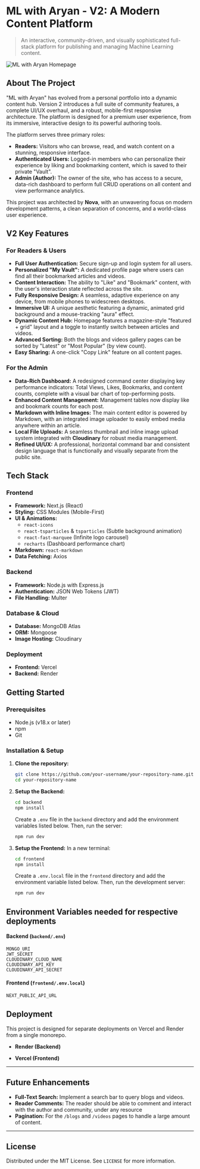 # ML with Aryan - V2: A Modern Content Platform

> An interactive, community-driven, and visually sophisticated full-stack platform for publishing and managing Machine Learning content.

![ML with Aryan Homepage](https://res.cloudinary.com/dxghlnzxg/image/upload/v1761355771/Screenshot_2025-10-25_at_6.59.12_AM_q839vf.png)

## About The Project

"ML with Aryan" has evolved from a personal portfolio into a dynamic content hub. Version 2 introduces a full suite of community features, a complete UI/UX overhaul, and a robust, mobile-first responsive architecture. The platform is designed for a premium user experience, from its immersive, interactive design to its powerful authoring tools.

The platform serves three primary roles:

*   **Readers:** Visitors who can browse, read, and watch content on a stunning, responsive interface.
*   **Authenticated Users:** Logged-in members who can personalize their experience by liking and bookmarking content, which is saved to their private "Vault".
*   **Admin (Author):** The owner of the site, who has access to a secure, data-rich dashboard to perform full CRUD operations on all content and view performance analytics.

This project was architected by **Nova**, with an unwavering focus on modern development patterns, a clean separation of concerns, and a world-class user experience.

## V2 Key Features

### For Readers & Users
*   **Full User Authentication:** Secure sign-up and login system for all users.
*   **Personalized "My Vault":** A dedicated profile page where users can find all their bookmarked articles and videos.
*   **Content Interaction:** The ability to "Like" and "Bookmark" content, with the user's interaction state reflected across the site.
*   **Fully Responsive Design:** A seamless, adaptive experience on any device, from mobile phones to widescreen desktops.
*   **Immersive UI:** A unique aesthetic featuring a dynamic, animated grid background and a mouse-tracking "aura" effect.
*   **Dynamic Content Hub:** Homepage features a magazine-style "featured + grid" layout and a toggle to instantly switch between articles and videos.
*   **Advanced Sorting:** Both the blogs and videos gallery pages can be sorted by "Latest" or "Most Popular" (by view count).
*   **Easy Sharing:** A one-click "Copy Link" feature on all content pages.

### For the Admin
*   **Data-Rich Dashboard:** A redesigned command center displaying key performance indicators: Total Views, Likes, Bookmarks, and content counts, complete with a visual bar chart of top-performing posts.
*   **Enhanced Content Management:** Management tables now display like and bookmark counts for each post.
*   **Markdown with Inline Images:** The main content editor is powered by Markdown, with an integrated image uploader to easily embed media anywhere within an article.
*   **Local File Uploads:** A seamless thumbnail and inline image upload system integrated with **Cloudinary** for robust media management.
*   **Refined UI/UX:** A professional, horizontal command bar and consistent design language that is functionally and visually separate from the public site.

## Tech Stack

### Frontend
*   **Framework:** Next.js (React)
*   **Styling:** CSS Modules (Mobile-First)
*   **UI & Animations:**
    *   `react-icons`
    *   `react-tsparticles` & `tsparticles` (Subtle background animation)
    *   `react-fast-marquee` (Infinite logo carousel)
    *   `recharts` (Dashboard performance chart)
*   **Markdown:** `react-markdown`
*   **Data Fetching:** Axios

### Backend
*   **Framework:** Node.js with Express.js
*   **Authentication:** JSON Web Tokens (JWT)
*   **File Handling:** Multer

### Database & Cloud
*   **Database:** MongoDB Atlas
*   **ORM:** Mongoose
*   **Image Hosting:** Cloudinary

### Deployment
*   **Frontend:** Vercel
*   **Backend:** Render

## Getting Started

### Prerequisites
*   Node.js (v18.x or later)
*   npm
*   Git

### Installation & Setup

1.  **Clone the repository:**
    ```sh
    git clone https://github.com/your-username/your-repository-name.git
    cd your-repository-name
    ```

2.  **Setup the Backend:**
    ```sh
    cd backend
    npm install
    ```
    Create a `.env` file in the `backend` directory and add the environment variables listed below. Then, run the server:
    ```sh
    npm run dev
    ```

3.  **Setup the Frontend:**
    In a new terminal:
    ```sh
    cd frontend
    npm install
    ```
    Create a `.env.local` file in the `frontend` directory and add the environment variable listed below. Then, run the development server:
    ```sh
    npm run dev
    ```

## Environment Variables needed for respective deployments

#### Backend (`backend/.env`)
```env
MONGO_URI
JWT_SECRET
CLOUDINARY_CLOUD_NAME
CLOUDINARY_API_KEY
CLOUDINARY_API_SECRET
```

#### Frontend (`frontend/.env.local`)

```sh
NEXT_PUBLIC_API_URL
```

## Deployment

This project is designed for separate deployments on Vercel and Render from a single monorepo.

- **Render (Backend)**

- **Vercel (Frontend)**

---

## Future Enhancements

- **Full-Text Search:** Implement a search bar to query blogs and videos. 
- **Reader Comments:** The reader should be able to comment and interact with the author and community, under any resource
- **Pagination:** For the `/blogs` and `/videos` pages to handle a large amount of content.  

---

## License

Distributed under the MIT License. See `LICENSE` for more information.
